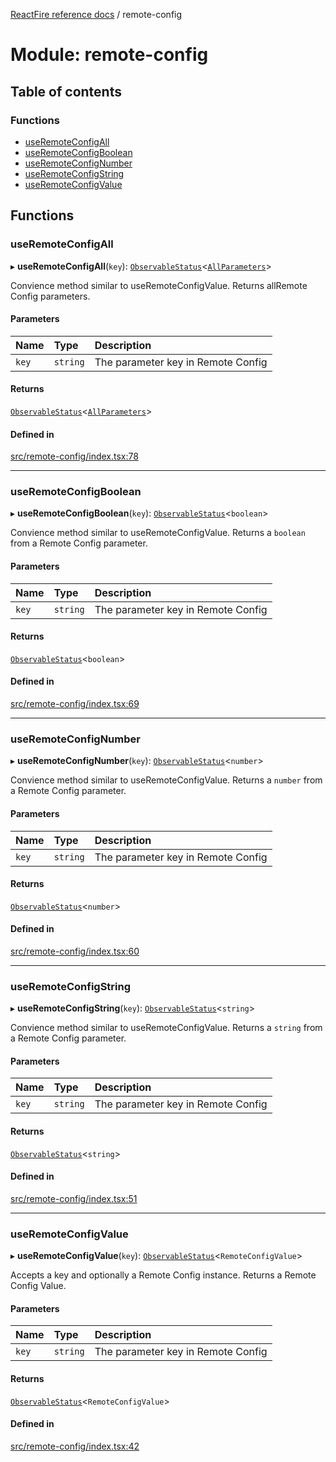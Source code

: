 [ReactFire reference docs](../README.md) / remote-config

# Module: remote-config

## Table of contents

### Functions

- [useRemoteConfigAll](remote_config.md#useremoteconfigall)
- [useRemoteConfigBoolean](remote_config.md#useremoteconfigboolean)
- [useRemoteConfigNumber](remote_config.md#useremoteconfignumber)
- [useRemoteConfigString](remote_config.md#useremoteconfigstring)
- [useRemoteConfigValue](remote_config.md#useremoteconfigvalue)

## Functions

### useRemoteConfigAll

▸ **useRemoteConfigAll**(`key`): [`ObservableStatus`](../interfaces/useObservable.ObservableStatus.md)<[`AllParameters`](remote_config_getValue.md#allparameters)\>

Convience method similar to useRemoteConfigValue. Returns allRemote Config parameters.

#### Parameters

| Name | Type | Description |
| :------ | :------ | :------ |
| `key` | `string` | The parameter key in Remote Config |

#### Returns

[`ObservableStatus`](../interfaces/useObservable.ObservableStatus.md)<[`AllParameters`](remote_config_getValue.md#allparameters)\>

#### Defined in

[src/remote-config/index.tsx:78](https://github.com/FirebaseExtended/reactfire/blob/main/src/remote-config/index.tsx#L78)

___

### useRemoteConfigBoolean

▸ **useRemoteConfigBoolean**(`key`): [`ObservableStatus`](../interfaces/useObservable.ObservableStatus.md)<`boolean`\>

Convience method similar to useRemoteConfigValue. Returns a `boolean` from a Remote Config parameter.

#### Parameters

| Name | Type | Description |
| :------ | :------ | :------ |
| `key` | `string` | The parameter key in Remote Config |

#### Returns

[`ObservableStatus`](../interfaces/useObservable.ObservableStatus.md)<`boolean`\>

#### Defined in

[src/remote-config/index.tsx:69](https://github.com/FirebaseExtended/reactfire/blob/main/src/remote-config/index.tsx#L69)

___

### useRemoteConfigNumber

▸ **useRemoteConfigNumber**(`key`): [`ObservableStatus`](../interfaces/useObservable.ObservableStatus.md)<`number`\>

Convience method similar to useRemoteConfigValue. Returns a `number` from a Remote Config parameter.

#### Parameters

| Name | Type | Description |
| :------ | :------ | :------ |
| `key` | `string` | The parameter key in Remote Config |

#### Returns

[`ObservableStatus`](../interfaces/useObservable.ObservableStatus.md)<`number`\>

#### Defined in

[src/remote-config/index.tsx:60](https://github.com/FirebaseExtended/reactfire/blob/main/src/remote-config/index.tsx#L60)

___

### useRemoteConfigString

▸ **useRemoteConfigString**(`key`): [`ObservableStatus`](../interfaces/useObservable.ObservableStatus.md)<`string`\>

Convience method similar to useRemoteConfigValue. Returns a `string` from a Remote Config parameter.

#### Parameters

| Name | Type | Description |
| :------ | :------ | :------ |
| `key` | `string` | The parameter key in Remote Config |

#### Returns

[`ObservableStatus`](../interfaces/useObservable.ObservableStatus.md)<`string`\>

#### Defined in

[src/remote-config/index.tsx:51](https://github.com/FirebaseExtended/reactfire/blob/main/src/remote-config/index.tsx#L51)

___

### useRemoteConfigValue

▸ **useRemoteConfigValue**(`key`): [`ObservableStatus`](../interfaces/useObservable.ObservableStatus.md)<`RemoteConfigValue`\>

Accepts a key and optionally a Remote Config instance. Returns a
Remote Config Value.

#### Parameters

| Name | Type | Description |
| :------ | :------ | :------ |
| `key` | `string` | The parameter key in Remote Config |

#### Returns

[`ObservableStatus`](../interfaces/useObservable.ObservableStatus.md)<`RemoteConfigValue`\>

#### Defined in

[src/remote-config/index.tsx:42](https://github.com/FirebaseExtended/reactfire/blob/main/src/remote-config/index.tsx#L42)
